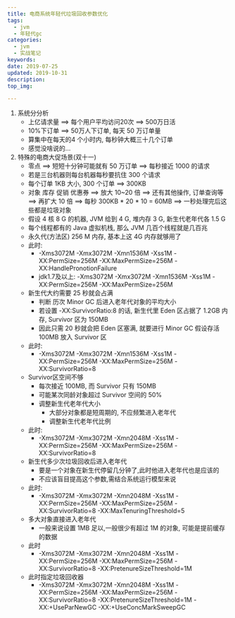 ```yaml
---
title: 电商系统年轻代垃圾回收参数优化
tags:
  - jvm
  - 年轻代gc
categories:
  - jvm
  - 实战笔记
keywords: 
date: 2019-07-25
updated: 2019-10-31
description: 
top_img:

---
```


1. 系统分分析
    - 上亿请求量 ==> 每个用户平均访问20次 ==> 500万日活
    - 10%下订单 ==> 50万人下订单, 每天 50 万订单量
    - 算集中在每天的4 个小时内, 每秒钟大概三十几个订单
    - 感觉没啥说的...
2. 特殊的电商大促场景(双十一)
    - 零点 ==> 短短十分钟可能就有 50 万订单 ==> 每秒接近 1000 的请求
    - 若是三台机器则每台机器每秒要抗住 300 个请求
    - 每个订单 1KB 大小, 300 个订单 ==> 300KB
    - 对象 库存 促销 优惠券 ==> 放大 10~20 倍 ==> 还有其他操作, 订单查询等 ==> 再扩大 10 倍 ==> 每秒 300KB * 20 * 10 = 60MB ==> 一秒处理完后这些都是垃圾对象
    - 假设 4 核 8 G 的机器, JVM 给到 4 G, 堆内存 3 G, 新生代老年代各 1.5 G
    - 每个线程都有的 Java 虚拟机栈, 那么 JVM 几百个线程就是几百兆
    - 永久代(方法区) 256 M 内存, 基本上这 4G 内存就够用了
    - 此时:
        - -Xms3072M -Xmx3072M -Xmn1536M -Xss1M -XX:PermSize=256M -XX:MaxPermSize=256M -XX:HandlePronotionFailure
        - jdk1.7及以上: -Xms3072M -Xmx3072M -Xmn1536M -Xss1M -XX:PermSize=256M -XX:MaxPermSize=256M
    - 新生代大约需要 25 秒就会占满
        - 判断 历次 Minor GC 后进入老年代对象的平均大小
        - 若设置 -XX:SurvivorRatio:8 的话, 新生代里 Eden 区占据了 1.2GB 内存, Survivor 区为 150MB
        - 因此只需 20 秒就会把 Eden 区塞满, 就要进行 Minor GC  假设存活 100MB 放入 Survivor 区
    - 此时:
        - -Xms3072M -Xmx3072M -Xmn1536M -Xss1M -XX:PermSize=256M -XX:MaxPermSize=256M -XX:SurvivorRatio=8
    - Survivor区空间不够
        - 每次接近 100MB, 而 Survivor 只有 150MB
        - 可能某次同龄对象超过 Survivor 空间的 50%
        - 调整新生代老年代大小
            - 大部分对象都是短周期的,  不应频繁进入老年代
            - 调整新生代老年代比例
    - 此时:
        - -Xms3072M -Xmx3072M -Xmn2048M -Xss1M -XX:PermSize=256M -XX:MaxPermSize=256M -XX:SurvivorRatio=8
    - 新生代多少次垃圾回收后进入老年代
        - 要是一个对象在新生代停留几分钟了,此时他进入老年代也是应该的
        - 不应该盲目提高这个参数,需结合系统运行模型来说
    - 此时:
        - -Xms3072M -Xmx3072M -Xmn2048M -Xss1M -XX:PermSize=256M -XX:MaxPermSize=256M -XX:SurvivorRatio=8 -XX:MaxTenuringThreshold=5
    - 多大对象直接进入老年代
        - 一般来说设置 1MB 足以,一般很少有超过 1M 的对象, 可能是提前缓存的数据
    - 此时
        - -Xms3072M -Xmx3072M -Xmn2048M -Xss1M -XX:PermSize=256M -XX:MaxPermSize=256M -XX:SurvivorRatio=8 -XX:PretenureSizeThreshold=1M
    - 此时指定垃圾回收器
        - -Xms3072M -Xmx3072M -Xmn2048M -Xss1M -XX:PermSize=256M -XX:MaxPermSize=256M -XX:SurvivorRatio=8 -XX:PretenureSizeThreshold=1M -XX:+UseParNewGC -XX:+UseConcMarkSweepGC